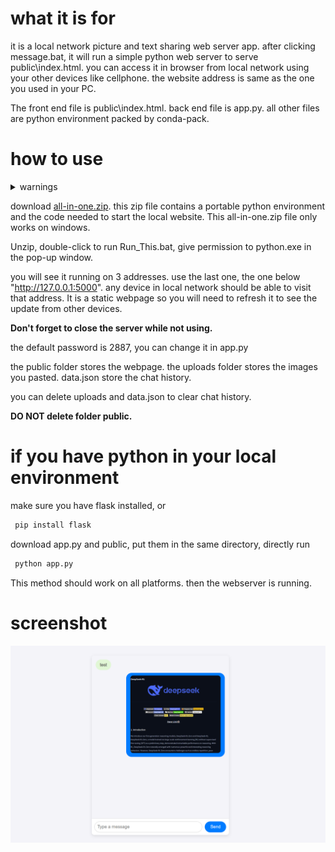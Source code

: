# what it is for

it is a local network picture and text sharing web server app. after clicking message.bat, it will run a simple python web server to serve public\index.html. you can access it in browser from local network using your other devices like cellphone. the website address is same as the one you used in your PC.

The front end file is public\index.html. back end file is app.py. all other files are python environment packed by conda-pack.


# how to use

<details>

<summary>warnings</summary>

------

This web app actaully creates a server that listens for all online requests, not just those from the local network. However, during testing in various scenarios, I found that it could only be accessed from the local network. I suspect this is due to router settings. For now, this behavior meets my needs, so I haven’t investigated further.

That said, I’ve provided a solution if you need to address this. Check the app.py file, lines 15 to 30, where you can configure the app to allow access only from authorized IPs. While a simple password protection mechanism should suffice, please use it at your own risk. Additionally, don’t forget to stop the server when it’s not in use(simply close the cmd window).

------
</details>

download [all-in-one.zip](https://github.com/HaoleiH/AI-driven-projects/releases/download/v0.3/all-in-one.zip). this zip file contains a portable python environment and the code needed to start the local website. This all-in-one.zip file only works on windows.

Unzip, double-click to run Run_This.bat, give permission to python.exe in the pop-up window.

you will see it running on 3 addresses. 
use the last one, the one below "http://127.0.0.1:5000".
any device in local network should be able to visit that address. It is a static webpage so you will need to refresh it to see the update from other devices.

**Don't forget to close the server while not using.**

the default password is 2887,
you can change it in app.py

the public folder stores the webpage.
the uploads folder stores the images you pasted.
data.json store the chat history.

you can delete uploads and data.json to clear chat history.

**DO NOT delete folder public.**


# if you have python in your local environment

make sure you have flask installed, or

```bash
 pip install flask
```

download app.py and public, put them in the same directory, directly run 

```bash
 python app.py
```

This method should work on all platforms.
then the webserver is running.



# screenshot

![screenshot](./Screenshot1.png)

